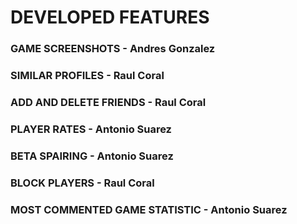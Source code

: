 # DEVELOPED FEATURES
### GAME SCREENSHOTS - Andres Gonzalez
### SIMILAR PROFILES - Raul Coral
### ADD AND DELETE FRIENDS - Raul Coral
### PLAYER RATES - Antonio Suarez
### BETA SPAIRING - Antonio Suarez
### BLOCK PLAYERS - Raul Coral
### MOST COMMENTED GAME STATISTIC - Antonio Suarez

